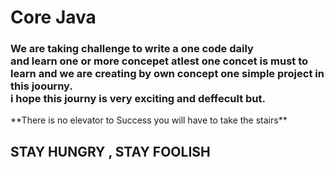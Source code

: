 <h1> Core Java</h1> 



<h3>We are taking challenge to write a one code  daily <br> and learn one or more concepet atlest
one concet is must to learn and we are creating by own concept one simple project in this joourny.
<br> i hope this journy is very exciting and deffecult but.<br></h3>
**There is no elevator to Success you will have to take the stairs**

<h2>STAY HUNGRY , STAY FOOLISH </h2>
